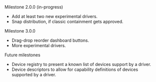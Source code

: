 Milestone 2.0.0 (in-progress)

- Add at least two new experimental drivers.
- Snap distribution, if classic containment gets approved.

Milestone 3.0.0

- Drag-drop reorder dashboard buttons.
- More experimental drivers.

Future milestones

- Device registry to present a known list of devices support by a driver.
- Device descriptors to allow for capability definitions of devices supported by a driver.
